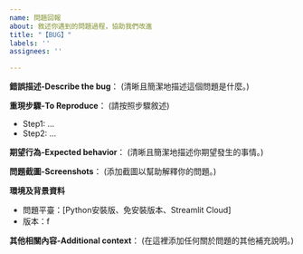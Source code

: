 ```yaml
---
name: 問題回報
about: 敘述你遇到的問題過程，協助我們改進
title: "【BUG】"
labels: ''
assignees: ''

---
```


**錯誤描述-Describe the bug**：
(清晰且簡潔地描述這個問題是什麼。)

**重現步驟-To Reproduce**：
(請按照步驟敘述)

+ Step1: ...
+ Step2: ...


**期望行為-Expected behavior**：
(清晰且簡潔地描述你期望發生的事情。)

**問題截圖-Screenshots**：
(添加截圖以幫助解釋你的問題。)



**環境及背景資料**
+ 問題平臺：[Python安裝版、免安裝版本、Streamlit Cloud]
+ 版本：f


**其他相關內容-Additional context**：
(在這裡添加任何關於問題的其他補充說明。)
